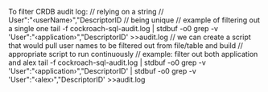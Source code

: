 To filter CRDB audit log:
//   relying on a string
// User":"‹userName›","DescriptorID
// being unique
// example of filtering out a single one
tail -f  cockroach-sql-audit.log | stdbuf -o0 grep -v 'User":"‹application›","DescriptorID' >>audit.log
// we can create a script that would pull user names to be filtered out from file/table and build
// appropriate script to run continuously
// example: filter out both application and alex
tail -f  cockroach-sql-audit.log | stdbuf -o0 grep -v 'User":"‹application›","DescriptorID' |  stdbuf -o0 grep -v 'User":"‹alex›","DescriptorID' >>audit.log
